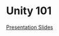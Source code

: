 # Unity 101

[Presentation Slides](https://drive.google.com/open?id=1cSnkwESFvwR1kiTLhEBGZyRsJ_EWxk5rO9XTVyCbqr8)
